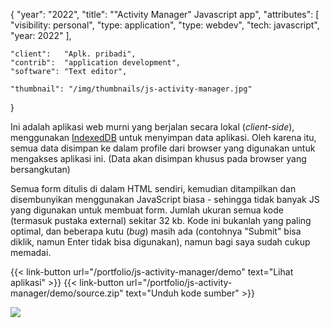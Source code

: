 {
	"year": "2022",
	"title": "\"Activity Manager\" Javascript app",
	"attributes": [
		"visibility: personal",
		"type: application",
		"type: webdev",
		"tech: javascript",
		"year: 2022"
	],
	
	"client":   "Aplk. pribadi",
	"contrib":  "application development",
	"software": "Text editor",
	
	"thumbnail": "/img/thumbnails/js-activity-manager.jpg"
}

Ini adalah aplikasi web murni yang berjalan secara lokal (*client-side*), menggunakan [IndexedDB](https://developer.mozilla.org/en-US/docs/Web/API/IndexedDB_API) untuk menyimpan data aplikasi. Oleh karena itu, semua data disimpan ke dalam profile dari browser yang digunakan untuk mengakses aplikasi ini. (Data akan disimpan khusus pada browser yang bersangkutan)

Semua form ditulis di dalam HTML sendiri, kemudian ditampilkan dan disembunyikan menggunakan JavaScript biasa - sehingga tidak banyak JS yang digunakan untuk membuat form. Jumlah ukuran semua kode (termasuk pustaka external) sekitar 32 kb. Kode ini bukanlah yang paling optimal, dan beberapa kutu (*bug*) masih ada (contohnya "Submit" bisa diklik, namun Enter tidak bisa digunakan), namun bagi saya sudah cukup memadai.

{{< link-button url="/portfolio/js-activity-manager/demo" text="Lihat aplikasi" >}}
{{< link-button url="/portfolio/js-activity-manager/demo/source.zip" text="Unduh kode sumber" >}}

![](/img/thumbnails/js-activity-manager.jpg)
